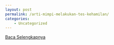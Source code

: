 ```yaml
---
layout: post
permalink: /arti-mimpi-melakukan-tes-kehamilan/
categories:
    - Uncategorized
---
```


[Baca Selengkapnya](/05)